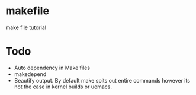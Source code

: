 # makefile
make file tutorial

# Todo
* Auto dependency in Make files
* makedepend
* Beautify output. By default make spits out entire commands however its not the case in kernel builds or uemacs.
